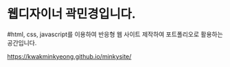# 웹디자이너 곽민경입니다.

#html, css, javascript를 이용하여 반응형 웹 사이트 제작하여 포트폴리오로 활용하는 공간입니다.


https://kwakminkyeong.github.io/minkysite/
